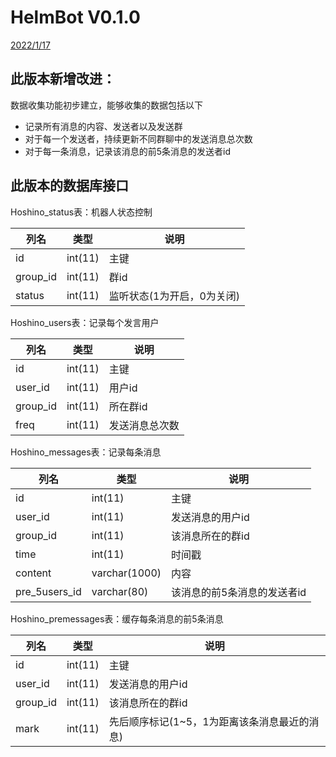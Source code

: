 # HelmBot V0.1.0

<u>2022/1/17</u>



## 此版本新增改进：

数据收集功能初步建立，能够收集的数据包括以下

- 记录所有消息的内容、发送者以及发送群
- 对于每一个发送者，持续更新不同群聊中的发送消息总次数
- 对于每一条消息，记录该消息的前5条消息的发送者id



## 此版本的数据库接口



Hoshino_status表：机器人状态控制

| 列名     | 类型    | 说明                       |
| -------- | ------- | -------------------------- |
| id       | int(11) | 主键                       |
| group_id | int(11) | 群id                       |
| status   | int(11) | 监听状态(1为开启，0为关闭) |

Hoshino\_users表：记录每个发言用户

| 列名     | 类型    | 说明           |
| -------- | ------- | -------------- |
| id       | int(11) | 主键           |
| user_id  | int(11) | 用户id         |
| group_id | int(11) | 所在群id       |
| freq     | int(11) | 发送消息总次数 |

Hoshino\_messages表：记录每条消息

| 列名          | 类型          | 说明                        |
| ------------- | ------------- | --------------------------- |
| id            | int(11)       | 主键                        |
| user_id       | int(11)       | 发送消息的用户id            |
| group_id      | int(11)       | 该消息所在的群id            |
| time          | int(11)       | 时间戳                      |
| content       | varchar(1000) | 内容                        |
| pre_5users_id | varchar(80)   | 该消息的前5条消息的发送者id |

Hoshino_premessages表：缓存每条消息的前5条消息

| 列名     | 类型    | 说明                                         |
| -------- | ------- | -------------------------------------------- |
| id       | int(11) | 主键                                         |
| user_id  | int(11) | 发送消息的用户id                             |
| group_id | int(11) | 该消息所在的群id                             |
| mark     | int(11) | 先后顺序标记(1~5，1为距离该条消息最近的消息) |


